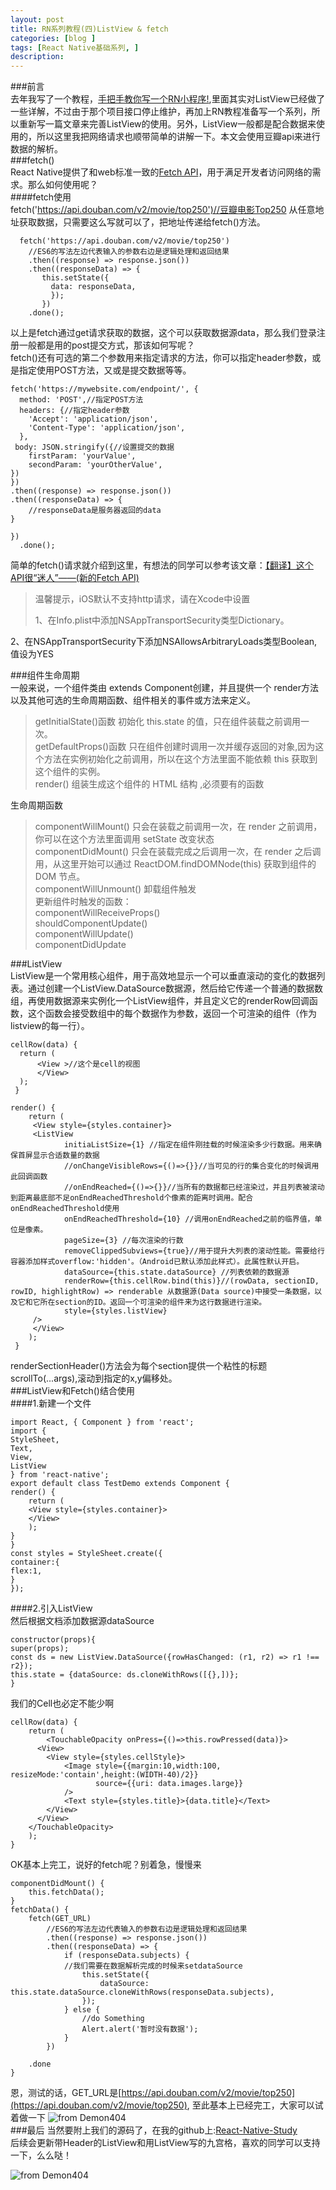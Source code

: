 ```yaml
---
layout: post  
title: RN系列教程(四)ListView & fetch  
categories: [blog ]  
tags: [React Native基础系列, ]  
description: 
---  
```

###前言  
去年我写了一个教程，[手把手教你写一个RN小程序!](http://demon404.com/blog/%E6%89%8B%E6%8A%8A%E6%89%8B%E6%95%99%E4%BD%A0%E5%86%99%E4%B8%80%E4%B8%AARN%E5%B0%8F%E7%A8%8B%E5%BA%8F.html),里面其实对ListView已经做了一些详解，不过由于那个项目接口停止维护，再加上RN教程准备写一个系列，所以重新写一篇文章来完善ListView的使用。另外，ListView一般都是配合数据来使用的，所以这里我把网络请求也顺带简单的讲解一下。本文会使用豆瓣api来进行数据的解析。  
###fetch()  
React Native提供了和web标准一致的[Fetch API](https://developer.mozilla.org/en-US/docs/Web/API/Fetch_API)，用于满足开发者访问网络的需求。那么如何使用呢？  
####fetch使用  
	fetch('https://api.douban.com/v2/movie/top250')//豆瓣电影Top250
从任意地址获取数据，只需要这么写就可以了，把地址传递给fetch()方法。  
	  
	  fetch('https://api.douban.com/v2/movie/top250')
        //ES6的写法左边代表输入的参数右边是逻辑处理和返回结果
        .then((response) => response.json())
        .then((responseData) => {
           this.setState({
             data: responseData,
             });
           })
        .done();  
以上是fetch通过get请求获取的数据，这个可以获取数据源data，那么我们登录注册一般都是用的post提交方式，那该如何写呢？  
fetch()还有可选的第二个参数用来指定请求的方法，你可以指定header参数，或是指定使用POST方法，又或是提交数据等等。   
	
	fetch('https://mywebsite.com/endpoint/', {
 	  method: 'POST',//指定POST方法
  	  headers: {//指定header参数
     	'Accept': 'application/json',
    	'Content-Type': 'application/json',
  	  },
  	 body: JSON.stringify({//设置提交的数据
    	firstParam: 'yourValue',
    	secondParam: 'yourOtherValue',
  	})
	}) 
	.then((response) => response.json())  
	.then((responseData) => {
		//responseData是服务器返回的data
	}
	
	})
      .done();  
简单的fetch()请求就介绍到这里，有想法的同学可以参考该文章：[【翻译】这个API很“迷人”——(新的Fetch API)](https://w3ctech.com/topic/854)  
>温馨提示，iOS默认不支持http请求，请在Xcode中设置  
>
>1、在Info.plist中添加NSAppTransportSecurity类型Dictionary。  
>
2、在NSAppTransportSecurity下添加NSAllowsArbitraryLoads类型Boolean,值设为YES    

###组件生命周期  
一般来说，一个组件类由 extends Component创建，并且提供一个 render方法以及其他可选的生命周期函数、组件相关的事件或方法来定义。  
>getInitialState()函数  初始化 this.state 的值，只在组件装载之前调用一次。  
> getDefaultProps()函数  只在组件创建时调用一次并缓存返回的对象,因为这个方法在实例初始化之前调用，所以在这个方法里面不能依赖 this 获取到这个组件的实例。  
> render()  组装生成这个组件的 HTML 结构 ,必须要有的函数  

生命周期函数  
>componentWillMount() 只会在装载之前调用一次，在 render 之前调用，你可以在这个方法里面调用 setState 改变状态  
>componentDidMount()  只会在装载完成之后调用一次，在 render 之后调用，从这里开始可以通过 ReactDOM.findDOMNode(this) 获取到组件的 DOM 节点。  
> componentWillUnmount()  卸载组件触发  
> 更新组件时触发的函数：  
> componentWillReceiveProps()  
> shouldComponentUpdate()  
> componentWillUpdate()  
> componentDidUpdate  

###ListView  
ListView是一个常用核心组件，用于高效地显示一个可以垂直滚动的变化的数据列表。通过创建一个ListView.DataSource数据源，然后给它传递一个普通的数据数组，再使用数据源来实例化一个ListView组件，并且定义它的renderRow回调函数，这个函数会接受数组中的每个数据作为参数，返回一个可渲染的组件（作为listview的每一行）。  
	
	cellRow(data) {
      return (
          <View >//这个是cell的视图
          </View>
      );  
 	 }

  	render() {
    	return (
     	 <View style={styles.container}>
       	 <ListView
        	    initiaListSize={1} //指定在组件刚挂载的时候渲染多少行数据。用来确保首屏显示合适数量的数据
        	    //onChangeVisibleRows={()=>{}}//当可见的行的集合变化的时候调用此回调函数  
        	    //onEndReached={()=>{}}//当所有的数据都已经渲染过，并且列表被滚动到距离最底部不足onEndReachedThreshold个像素的距离时调用。配合onEndReachedThreshold使用
        	    onEndReachedThreshold={10} //调用onEndReached之前的临界值，单位是像素。
        	    pageSize={3} //每次渲染的行数
        	    removeClippedSubviews={true}//用于提升大列表的滚动性能。需要给行容器添加样式overflow:'hidden'。（Android已默认添加此样式）。此属性默认开启。
        	    dataSource={this.state.dataSource} //列表依赖的数据源
         	   	renderRow={this.cellRow.bind(this)}//(rowData, sectionID, rowID, highlightRow) => renderable 从数据源(Data source)中接受一条数据，以及它和它所在section的ID。返回一个可渲染的组件来为这行数据进行渲染。
         	   	style={styles.listView}
       	 />
     	 </View>
   	 	);
 	 }  

renderSectionHeader()方法会为每个section提供一个粘性的标题  
scrollTo(...args),滚动到指定的x,y偏移处。  
###ListView和Fetch()结合使用  
####1.新建一个文件  
	
	import React, { Component } from 'react';
	import {
 	StyleSheet,
  	Text,
  	View,
	ListView
	} from 'react-native';
	export default class TestDemo extends Component {
  	render() {
    	return (
      	<View style={styles.container}>
      	</View>
    	);
  	}
	}
	const styles = StyleSheet.create({
	container:{
	flex:1,
	}
	});  

####2.引入ListView
	<ListView initiaListSize={2}
              pageSize={2}
              dataSource={this.state.dataSource}
              renderRow={this.cellRow.bind(this)}
              style={styles.listView}
   	/>  
然后根据文档添加数据源dataSource  
	
	constructor(props){
	super(props);
	const ds = new ListView.DataSource({rowHasChanged: (r1, r2) => r1 !== r2});
	this.state = {dataSource: ds.cloneWithRows([{},])};
	}  
我们的Cell也必定不能少啊  
	
	cellRow(data) {
        return (
            <TouchableOpacity onPress={()=>this.rowPressed(data)}>
          <View>
            <View style={styles.cellStyle}>
                <Image style={{margin:10,width:100, resizeMode:'contain',height:(WIDTH-40)/2}}
                       source={{uri: data.images.large}}
                />
                <Text style={styles.title}>{data.title}</Text>
            </View>
          </View>
        </TouchableOpacity>
        );
    }  
OK基本上完工，说好的fetch呢？别着急，慢慢来  
	
	componentDidMount() {
        this.fetchData();
    }
	fetchData() {
        fetch(GET_URL)
            //ES6的写法左边代表输入的参数右边是逻辑处理和返回结果
            .then((response) => response.json())
            .then((responseData) => {
                if (responseData.subjects) {
                //我们需要在数据解析完成的时候来setdataSource
                    this.setState({
                        dataSource: this.state.dataSource.cloneWithRows(responseData.subjects),
                    });
                } else {
                    //do Something 
                    Alert.alert('暂时没有数据');
                }
            })

        .done
    }
恩，测试的话，GET_URL是[https://api.douban.com/v2/movie/top250](https://api.douban.com/v2/movie/top250),
至此基本上已经完工，大家可以试着做一下
![from Demon404](http://upload-images.jianshu.io/upload_images/2781235-6e67d8f62258fb5f.png?imageMogr2/auto-orient/strip%7CimageView2/2/w/1240)  
###最后 
当然要附上我们的源码了，在我的github上:[React-Native-Study](https://github.com/Demon404/React-Native-Study)  
后续会更新带Header的ListView和用ListView写的九宫格，喜欢的同学可以支持一下，么么哒！

![from Demon404](http://upload-images.jianshu.io/upload_images/2781235-b945831fba3e7c01.PNG?imageMogr2/auto-orient/strip%7CimageView2/2/w/1240)